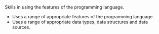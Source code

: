 Skills in using the features of the programming language.
- Uses a range of appropriate features of the programming language.
- Uses a range of appropriate data types, data structures and data sources.